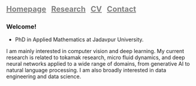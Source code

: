 # <a href="https://satwikapplied.github.io/portfolio/" style="font-size: 20px; color: gray; margin-right: 7px">Homepage</a> <a href="https://scholar.google.com/citations?user=n1hMxt0AAAAJ&hl=en" style="font-size: 20px; color: gray; margin-right: 7px">Research</a> <a href="https://scholar.google.com/citations?user=n1hMxt0AAAAJ&hl=en" style="font-size: 20px; color: gray; margin-right: 7px">CV</a> <a href="https://scholar.google.com/citations?user=n1hMxt0AAAAJ&hl=en" style="font-size: 20px; color: gray">Contact</a>

### Welcome!

- PhD in Applied Mathematics at Jadavpur University. 

I am mainly interested in computer vision and deep learning. My current research is related to tokamak research, micro fluid dynamics, and deep neural networks applied to a wide range of domains, from generative AI to natural language processing. I am also broadly interested in data engineering and data science.


